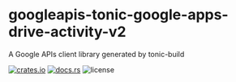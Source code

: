 # googleapis-tonic-google-apps-drive-activity-v2

A Google APIs client library generated by tonic-build

[![crates.io](https://img.shields.io/crates/v/googleapis-tonic-google-apps-drive-activity-v2)](https://crates.io/crates/googleapis-tonic-google-apps-drive-activity-v2)
[![docs.rs](https://img.shields.io/docsrs/googleapis-tonic-google-apps-drive-activity-v2)](https://docs.rs/googleapis-tonic-google-apps-drive-activity-v2)
![license](https://img.shields.io/crates/l/googleapis-tonic-google-apps-drive-activity-v2)
